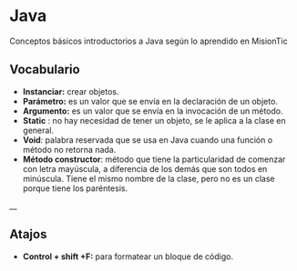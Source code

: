 # Java
Conceptos básicos introductorios a Java según lo aprendido en MisionTic

## Vocabulario

<!--Para colocar una palabra en negrita usas ** sin espacios en cada lado-->
* **Instanciar:** crear objetos.
* **Parámetro:** es un valor que se envía en la declaración de un objeto.
* **Argumento:** es un valor que se envía en la invocación de un método.
* **Static** : no hay necesidad de tener un objeto, se le aplica a la clase en general.
* **Void**: palabra reservada que se usa en Java cuando una función o método no retorna nada.
* **Método constructor**: método que tiene la particularidad de comenzar con letra mayúscula, a diferencia de los demás que son todos en minúscula. Tiene el mismo nombre de la clase, pero no es un clase porque tiene los paréntesis.

__

## Atajos

* **Control + shift +F:** para formatear un bloque de código.
